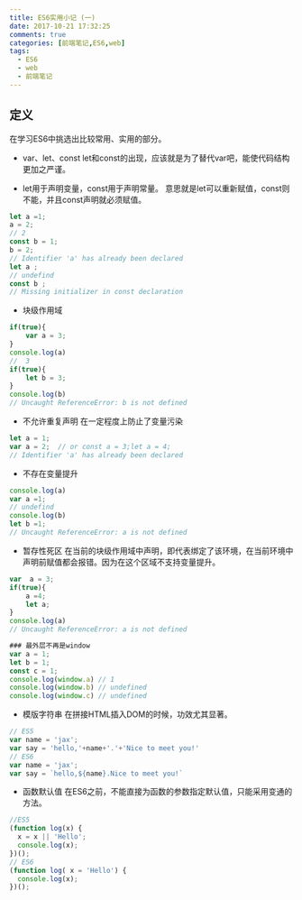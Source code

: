 ```yaml
---
title: ES6实用小记 (一)
date: 2017-10-21 17:32:25
comments: true
categories: [前端笔记,ES6,web]
tags:
  - ES6
  - web
  - 前端笔记
---
```


## 定义

在学习ES6中挑选出比较常用、实用的部分。

- var、let、const
let和const的出现，应该就是为了替代var吧，能使代码结构更加之严谨。

- let用于声明变量，const用于声明常量。
意思就是let可以重新赋值，const则不能，并且const声明就必须赋值。
``` javascript
let a =1;
a = 2;
// 2
const b = 1;
b = 2;
// Identifier 'a' has already been declared
let a ;
// undefind
const b ;
// Missing initializer in const declaration
```
- 块级作用域
``` javascript
if(true){
    var a = 3;
}
console.log(a)
//  3
if(true){
    let b = 3;
}
console.log(b)
// Uncaught ReferenceError: b is not defined
```
- 不允许重复声明
在一定程度上防止了变量污染
``` javascript
let a = 1;
var a = 2;  // or const a = 3;let a = 4;
// Identifier 'a' has already been declared
```
- 不存在变量提升
``` javascript
console.log(a)
var a =1;
// undefind
console.log(b)
let b =1;
// Uncaught ReferenceError: a is not defined
```
- 暂存性死区
在当前的块级作用域中声明，即代表绑定了该环境，在当前环境中声明前赋值都会报错。因为在这个区域不支持变量提升。
``` javascript
var  a = 3;
if(true){
    a =4;
    let a;
}
console.log(a)
// Uncaught ReferenceError: a is not defined

### 最外层不再是window
var a = 1;
let b = 1;
const c = 1;
console.log(window.a) // 1
console.log(window.b) // undefined
console.log(window.c) // undefined
```
- 模版字符串
在拼接HTML插入DOM的时候，功效尤其显著。
``` javascript
// ES5
var name = 'jax';
var say = 'hello,'+name+'.'+'Nice to meet you!'
// ES6
var name = 'jax';
var say = `hello,${name}.Nice to meet you!`
```
- 函数默认值
在ES6之前，不能直接为函数的参数指定默认值，只能采用变通的方法。
``` javascript
//ES5
(function log(x) {
  x = x || 'Hello';
  console.log(x);
})();
// ES6
(function log( x = 'Hello') {
  console.log(x);
})();
```